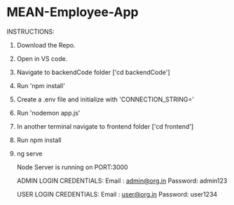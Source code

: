 # MEAN-Employee-App

INSTRUCTIONS:
1) Download the Repo.
2) Open in VS code.
3) Navigate to backendCode folder ['cd backendCode']
4) Run 'npm install'
5) Create a .env file and initialize with 'CONNECTION_STRING=<mongoDB-atlas-connection-string>'
6) Run 'nodemon app.js'
7) In another terminal navigate to frontend folder ['cd frontend']
8) Run npm install
9) ng serve

    Node Server is running on PORT:3000

   ADMIN LOGIN CREDENTIALS:
   Email   : admin@org.in
   Password: admin123

   USER LOGIN CREDENTIALS:
   Email   : user@org.in
   Password: user1234
   
